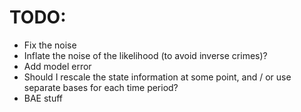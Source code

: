 # TODO:

 - Fix the noise 
 - Inflate the noise of the likelihood (to avoid inverse crimes)?
 - Add model error
 - Should I rescale the state information at some point, and / or use separate bases for each time period?
 - BAE stuff